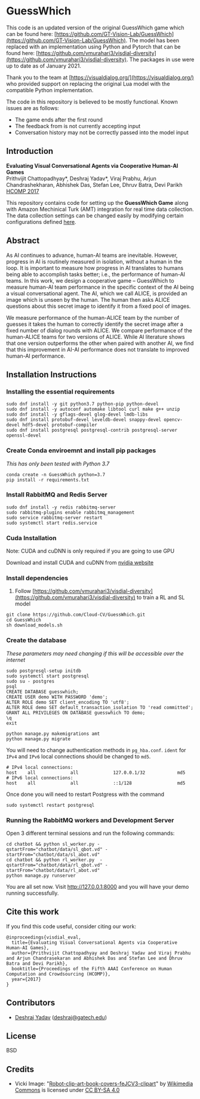 # GuessWhich

This code is an updated version of the original GuessWhich game which can be found here: [https://github.com/GT-Vision-Lab/GuessWhich](https://github.com/GT-Vision-Lab/GuessWhich). The model has been replaced with an implementation using Python and Pytorch that can be found here: [https://github.com/vmurahari3/visdial-diversity](https://github.com/vmurahari3/visdial-diversity). The packages in use were up to date as of January 2021.

Thank you to the team at [https://visualdialog.org/](https://visualdialog.org/) who provided support on replacing the original Lua model with the compatible Python implementation.

The code in this repository is believed to be mostly functional. Known issues are as follows:
* The game ends after the first round
* The feedback from is not currently accepting input
* Conversation history may not be correctly passed into the model input

## Introduction

**Evaluating Visual Conversational Agents via Cooperative Human-AI Games**  
Prithvijit Chattopadhyay*, Deshraj Yadav*, Viraj Prabhu, Arjun Chandrashekharan, Abhishek Das, Stefan Lee, Dhruv Batra, Devi Parikh  
[HCOMP 2017][4]

This repository contains code for setting up the **GuessWhich Game** along with Amazon Mechinical Turk (AMT) integration for real time data collection. The data collection settings can be changed easily by modifying certain configurations defined [here](https://github.com/VT-vision-lab/GuessWhich/blob/master/amt/constants.py).

## Abstract

As AI continues to advance, human-AI teams are inevitable. However, progress in AI is routinely measured in isolation, without a human in the loop. It is important to measure how progress in AI translates to humans being able to accomplish tasks better; i.e., the performance of human-AI teams. In this work, we design a cooperative game – GuessWhich to measure human-AI team performance in the specific context of the AI being a visual conversational agent. The AI, which we call ALICE, is provided an image which is unseen by the human. The human then asks ALICE questions about this secret image to identify it from a fixed pool of images.

We measure performance of the human-ALICE team by the number of guesses it takes the human to correctly identify the secret image after a fixed number of dialog rounds with ALICE. We compare performance of the human-ALICE teams for two versions of ALICE. While AI literature shows that one version outperforms the other when paired with another AI, we find that this improvement in AI-AI performance does not translate to improved human-AI performance.


## Installation Instructions

### Installing the essential requirements

```shell
sudo dnf install -y git python3.7 python-pip python-devel
sudo dnf install -y autoconf automake libtool curl make g++ unzip
sudo dnf install -y gflags-devel glog-devel lmdb-libs
sudo dnf install protobuf-devel leveldb-devel snappy-devel opencv-devel hdf5-devel protobuf-compiler
sudo dnf install postgresql postgresql-contrib postgresql-server openssl-devel
```

### Create Conda enviroemnt and install pip packages

*This has only been tested with Python 3.7*

```
conda create -n GuessWhich python=3.7
pip install -r requirements.txt
```

### Install RabbitMQ and Redis Server

```shell
sudo dnf install -y redis rabbitmq-server
sudo rabbitmq-plugins enable rabbitmq_management
sudo service rabbitmq-server restart
sudo systemctl start redis.service
```

### Cuda Installation

Note: CUDA and cuDNN is only required if you are going to use GPU

Download and install CUDA and cuDNN from [nvidia website](https://developer.nvidia.com/cuda-downloads)

### Install dependencies

1. Follow [https://github.com/vmurahari3/visdial-diversity](https://github.com/vmurahari3/visdial-diversity) to train a RL and SL model

```shell
git clone https://github.com/Cloud-CV/GuessWhich.git
cd GuessWhich
sh download_models.sh
```

### Create the database

*These parameters may need changing if this will be accessible over the internet*

```shell
sudo postgresql-setup initdb
sudo systemctl start postgresql
sudo su - postgres
psql
CREATE DATABASE guesswhich;
CREATE USER demo WITH PASSWORD 'demo';
ALTER ROLE demo SET client_encoding TO 'utf8';
ALTER ROLE demo SET default_transaction_isolation TO 'read committed';
GRANT ALL PRIVILEGES ON DATABASE guesswhich TO demo;
\q
exit

python manage.py makemigrations amt
python manage.py migrate
```

You will need to change authentication methods in `pg_hba.conf`. `ident` for `IPv4` and `IPv6` local connections should be changed to `md5`.

```
# IPv4 local connections:
host    all             all             127.0.0.1/32            md5
# IPv6 local connections:
host    all             all             ::1/128                 md5
```

Once done you will need to restart Postgress with the command

```shell
sudo systemctl restart postgresql
```

### Running the RabbitMQ workers and Development Server

Open 3 different terminal sessions and run the following commands:

```shell
cd chatbot && python sl_worker.py -qstartFrom="chatbot/data/sl_qbot.vd" -startFrom="chatbot/data/sl_abot.vd"
cd chatbot && python rl_worker.py  -qstartFrom="chatbot/data/rl_qbot.vd" -startFrom="chatbot/data/rl_abot.vd"
python manage.py runserver
```

You are all set now. Visit http://127.0.0.1:8000 and you will have your demo running successfully.


## Cite this work

If you find this code useful, consider citing our work:

```
@inproceedings{visdial_eval,
  title={Evaluating Visual Conversational Agents via Cooperative Human-AI Games},
  author={Prithvijit Chattopadhyay and Deshraj Yadav and Viraj Prabhu and Arjun Chandrasekaran and Abhishek Das and Stefan Lee and Dhruv Batra and Devi Parikh},
  booktitle={Proceedings of the Fifth AAAI Conference on Human Computation and Crowdsourcing (HCOMP)},
  year={2017}
}
```

## Contributors

* [Deshraj Yadav][2] (deshraj@gatech.edu)

## License

BSD

## Credits

- Vicki Image: "[Robot-clip-art-book-covers-feJCV3-clipart](https://commons.wikimedia.org/wiki/File:Robot-clip-art-book-covers-feJCV3-clipart.png)" by [Wikimedia Commons](https://commons.wikimedia.org) is licensed under [CC BY-SA 4.0](https://creativecommons.org/licenses/by-sa/4.0/deed.en)

[1]: https://arxiv.org/abs/1611.08669
[2]: http://deshraj.github.io
[4]: http://www.humancomputation.com/2017/
